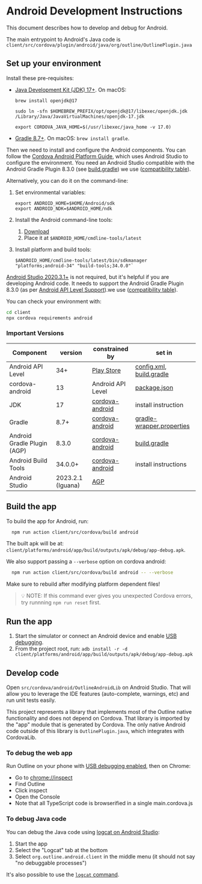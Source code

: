 # Android Development Instructions

This document describes how to develop and debug for Android.

The main entrypoint to Android's Java code is `client/src/cordova/plugin/android/java/org/outline/OutlinePlugin.java`

## Set up your environment

Install these pre-requisites:

- [Java Development Kit (JDK) 17+](https://jdk.java.net/archive/). On macOS:

  ```shell
  brew install openjdk@17

  sudo ln -sfn $HOMEBREW_PREFIX/opt/openjdk@17/libexec/openjdk.jdk /Library/Java/JavaVirtualMachines/openjdk-17.jdk

  export CORDOVA_JAVA_HOME=$(/usr/libexec/java_home -v 17.0)
  ```

- [Gradle 8.7+](https://gradle.org/install/). On macOS: `brew install gradle`.

Then we need to install and configure the Android components. You can follow the [Cordova Android Platform Guide](https://cordova.apache.org/docs/en/latest/guide/platforms/android/index.html), which uses Android Studio to configure the environment. You need an Android Studio compatible with the Android Gradle Plugin 8.3.0 (see [build.gradle](client/src/cordova/android/OutlineAndroidLib/build.gradle)) we use ([compatibility table](https://developer.android.com/studio/releases#android_gradle_plugin_and_android_studio_compatibility)).

Alternatively, you can do it on the command-line:

1. Set environmental variables:

    ```shell
    export ANDROID_HOME=$HOME/Android/sdk
    export ANDROID_NDK=$ANDROID_HOME/ndk
    ```

1. Install the Android command-line tools:

    1. [Download](https://developer.android.com/studio#command-line-tools-only)
    2. Place it at `$ANDROID_HOME/cmdline-tools/latest`

1. Install platform and build tools:

    ```shell
    $ANDROID_HOME/cmdline-tools/latest/bin/sdkmanager "platforms;android-34" "build-tools;34.0.0"`
    ```

[Android Studio 2020.3.1+](https://developer.android.com/studio) is not required, but it's helpful if you are developing Android code. It needs to support the Android Gradle Plugin 8.3.0 (as per [Android API Level Support](https://cordova.apache.org/docs/en/latest/guide/platforms/android/index.html#android-api-level-support)).we use ([compatibility table](https://developer.android.com/studio/releases#android_gradle_plugin_and_android_studio_compatibility)).

You can check your environment with:

```sh
cd client
npx cordova requirements android
```

### Important Versions

| Component  | version  | constrained by | set in  |
|---|---|---|---|
| Android API Level | 34+ | [Play Store](https://developer.android.com/google/play/requirements/target-sdk) | [config.xml](../../../config.xml), [build.gradle](./OutlineAndroidLib/outline/build.gradle) |
| cordova-android | 13 | Android API Level | [package.json](../../../package.json) |
| JDK | 17 | [cordova-android](https://cordova.apache.org/docs/en/latest/guide/platforms/android/index.html#android-api-level-support) | install instruction |
| Gradle | 8.7+ | [cordova-android](https://cordova.apache.org/docs/en/latest/guide/platforms/android/index.html#android-api-level-support) | [gradle-wrapper.properties](./OutlineAndroidLib/gradle/wrapper/gradle-wrapper.properties) |
| Android Gradle Plugin (AGP) | 8.3.0 | [cordova-android](https://cordova.apache.org/docs/en/latest/guide/platforms/android/index.html#android-api-level-support) | [build.gradle](../android/OutlineAndroidLib/build.gradle) |
| Android Build Tools | 34.0.0+ | [cordova-android](https://cordova.apache.org/docs/en/latest/guide/platforms/android/index.html#android-api-level-support) | install instructions |
| Android Studio | 2023.2.1  (Iguana) | [AGP](https://developer.android.com/studio/releases#android_gradle_plugin_and_android_studio_compatibility) | |

## Build the app

To build the app for Android, run:

```sh
  npm run action client/src/cordova/build android
```

The built apk will be at: `client/platforms/android/app/build/outputs/apk/debug/app-debug.apk`.

We also support passing a `--verbose` option on cordova android:

```sh
  npm run action client/src/cordova/build android -- --verbose
```

Make sure to rebuild after modifying platform dependent files!

> 💡 NOTE: If this command ever gives you unexpected Cordova errors, try runnning `npm run reset` first.

## Run the app

1. Start the simulator or connect an Android device and enable [USB debugging](https://developer.android.com/studio/debug/dev-options.html#enable).
1. From the project root, run: `adb install -r -d client/platforms/android/app/build/outputs/apk/debug/app-debug.apk`

## Develop code

Open `src/cordova/android/OutlineAndroidLib` on Android Studio. That will allow you to leverage the IDE features (auto-complete, warnings, etc) and run unit tests easily.

This project represents a library that implements most of the Outline native functionality and does not depend on Cordova. That library is imported by the "app" module that is generated by Cordova. The only native Android code outside of this library is `OutlinePlugin.java`, which integrates with CordovaLib.

### To debug the web app

Run Outline on your phone with [USB debugging enabled](https://developer.android.com/studio/debug/dev-options.html#enable), then on Chrome:

- Go to [chrome://inspect](chrome://inspect)
- Find Outline
- Click inspect
- Open the Console
- Note that all TypeScript code is browserified in a single main.cordova.js

### To debug Java code

You can debug the Java code using [logcat on Android Studio](https://developer.android.com/studio/debug/logcat):

1. Start the app
1. Select the "Logcat" tab at the bottom
1. Select `org.outline.android.client` in the middle menu (it should not say "no debuggable processes")

It's also possible to use the [`logcat` command](https://developer.android.com/tools/logcat).
